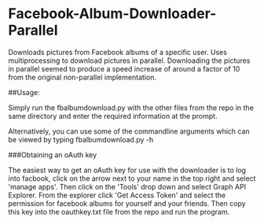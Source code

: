 Facebook-Album-Downloader-Parallel
==================================

Downloads pictures from Facebook albums of a specific user. Uses multiprocessing to download pictures in parallel.
Downloading the pictures in parallel seemed to produce a speed increase of around a factor of 10 from the original non-parallel implementation.

##Usage:

Simply run the fbalbumdownload.py with the other files from the repo in the same directory and enter the required information at the prompt.

Alternatively, you can use some of the commandline arguments which can be viewed by typing fbalbumdownload.py -h

###Obtaining an oAuth key

The easiest way to get an oAuth key for use with the downloader is to log into facbook, click on the arrow next to your name in the top right and select 'manage apps'. Then click on the 'Tools' drop down and select Graph API Explorer.
From the explorer click 'Get Access Token' and select the permission for facebook albums for yourself and your friends.
Then copy this key into the oauthkey.txt file from the repo and run the program.
